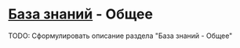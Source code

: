 # [База знаний](./../README.md) - Общее

TODO: Сформулировать описание раздела "База знаний - Общее"
